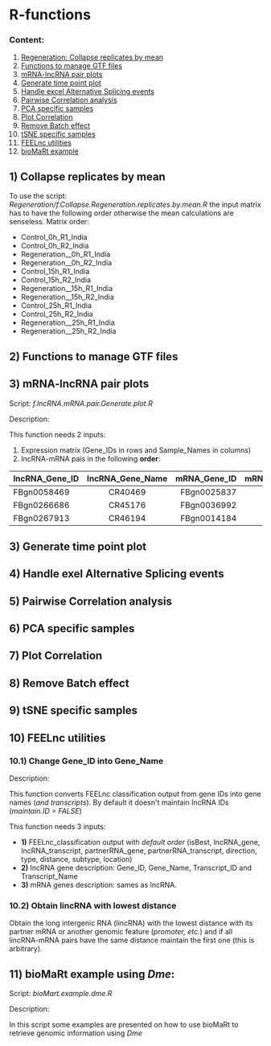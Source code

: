 # R-functions

### Content:

1. [Regeneration: Collapse replicates by mean](#mean)
2. [Functions to manage GTF files](#gtf)
3. [mRNA-lncRNA pair plots](#lncRNAmRNA)
3. [Generate time point plot](#time_plot)
4. [Handle excel Alternative Splicing events](#excel)
5. [Pairwise Correlation analysis](#cor)
6. [PCA specific samples](#pca)
7. [Plot Correlation](#plot_cor)
8. [Remove Batch effect](#batch)
9. [tSNE specific samples](#tsne)
10. [FEELnc utilities](#id_names)
11. [bioMaRt example](#biomart)

## 1) <a id='mean'></a> Collapse replicates by mean
To use the script: *Regeneration/f.Collapse.Regeneration.replicates.by.mean.R* the input matrix has to have the following order otherwise the mean calculations are senseless. Matrix order:

* Control_0h_R1_India
* Control_0h_R2_India
* Regeneration__0h_R1_India
* Regeneration__0h_R2_India
* Control_15h_R1_India
* Control_15h_R2_India
* Regeneration__15h_R1_India
* Regeneration__15h_R2_India
* Control_25h_R1_India
* Control_25h_R2_India
* Regeneration__25h_R1_India
* Regeneration__25h_R2_India

## 2) <a id='gtf'></a> Functions to manage GTF files

## 3) <a id='lncRNAmRNA'></a> mRNA-lncRNA pair plots
Script: *f.lncRNA.mRNA.pair.Generate.plot.R*

Description:

This function needs 2 inputs:
1. Expression matrix (Gene_IDs in rows and Sample_Names in columns)
2. lncRNA-mRNA pais in the following **order**:

| lncRNA_Gene_ID   |     lncRNA_Gene_Name     | mRNA_Gene_ID  |  mRNA_Gene_Name  |
|----------|:-------------:|------:| ------:|
| FBgn0058469 | CR40469 | FBgn0025837 | CG17636 |
| FBgn0266686 | CR45176 | FBgn0036992 | CG11796 |
| FBgn0267913 | CR46194 | FBgn0014184 | Oda |   


## 3) <a id='time_plot'></a> Generate time point plot

## 4) <a id='excel'></a> Handle exel Alternative Splicing events

## 5) <a id='cor'></a> Pairwise Correlation analysis

## 6) <a id='pca'></a> PCA specific samples

## 7) <a id='plot_cor'></a> Plot Correlation

## 8) <a id='batch'></a> Remove Batch effect

## 9) <a id='tsne'></a> tSNE specific samples

## 10) <a id='id_names'></a> FEELnc utilities

### 10.1) Change Gene_ID into Gene_Name

Description:

This function converts FEELnc classification output from gene IDs into gene names (*and transcripts*). By default it doesn't maintain lncRNA IDs (*maintain.ID = FALSE*)

This function needs 3 inputs:

* **1)** FEELnc_classification output with *default order* (isBest, lncRNA_gene, lncRNA_transcript, partnerRNA_gene, partnerRNA_transcript,	direction, type, distance, subtype, location)
* **2)** lncRNA gene description: Gene_ID, Gene_Name, Transcript_ID and Transcript_Name
* **3)** mRNA genes description: sames as lncRNA.  

### 10.2) Obtain lincRNA with lowest distance

Obtain the long intergenic RNA (lincRNA) with the lowest distance with its partner mRNA or another genomic feature (*promoter, etc.*) and if all lincRNA-mRNA pairs have the same distance maintain the first one (this is arbitrary).

## 11) <a id='id_names'></a> bioMaRt example using *Dme*: 

Script: *bioMart.example.dme.R*

Description: 

In this script some examples are presented on how to use bioMaRt to retrieve genomic information using *Dme*




